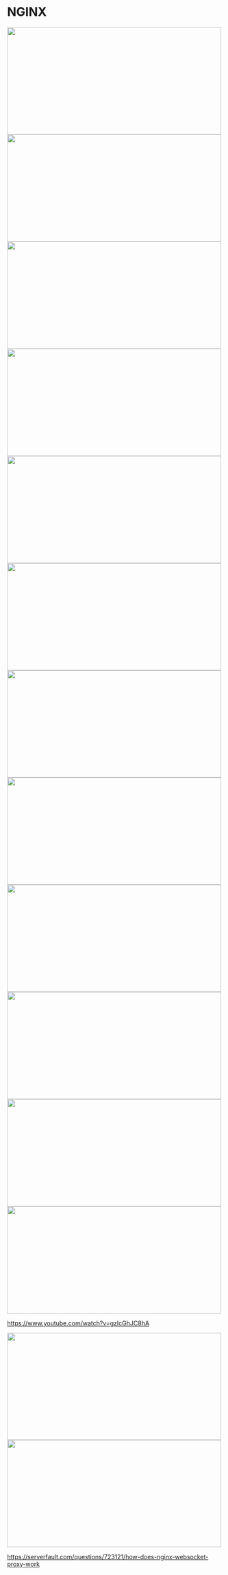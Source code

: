 # NGINX

<img src="https://user-images.githubusercontent.com/7610065/172697674-a1c52b46-259a-4540-bd66-8aab005a354d.png" width="500" height="250">

<img src="https://user-images.githubusercontent.com/7610065/172698448-b95615ba-a4c1-462e-8251-94d00df4727e.png" width="500" height="250">

<img src="https://user-images.githubusercontent.com/7610065/172700982-2ff3de68-4ae7-4fd6-b8f5-e925ca807c78.png" width="500" height="250">

<img src="https://user-images.githubusercontent.com/7610065/172702839-f707009f-7ed7-4972-9da4-34634110814b.png" width="500" height="250">

<img src="https://user-images.githubusercontent.com/7610065/172703447-08385bd8-f89b-4623-9365-df58966e3117.png" width="500" height="250">

<img src="https://user-images.githubusercontent.com/7610065/172708552-d75b0cca-d2aa-470f-96db-73762b8a721e.png" width="500" height="250">

<img src="https://user-images.githubusercontent.com/7610065/172711465-3fef2ffd-7031-427e-903e-526c97114605.png" width="500" height="250">

<img src="https://user-images.githubusercontent.com/7610065/173206008-72f81549-0222-452a-8ce8-0025d86c3d1c.png" width="500" height="250">

<img src="https://user-images.githubusercontent.com/7610065/173205947-daf53e03-5298-4069-ba85-b0b77455d6ad.png" width="500" height="250">

<img src="https://user-images.githubusercontent.com/7610065/173225510-075ed15f-4615-4da4-99df-bd8d9abf9eac.png" width="500" height="250">

<img src="https://user-images.githubusercontent.com/7610065/173227182-e35ba424-c673-41ba-8b06-e8ba1498150a.png" width="500" height="250">

<img src="https://user-images.githubusercontent.com/7610065/173228135-93cdcb88-15da-444f-bb8c-e91f4d3e4a35.png" width="500" height="250">

https://www.youtube.com/watch?v=gzIcGhJC8hA

<img src="https://user-images.githubusercontent.com/7610065/173230235-1181fce8-cfcb-44a7-9eba-38ff72794d85.png" width="500" height="250">

<img src="https://user-images.githubusercontent.com/7610065/173230346-d790227e-764e-4716-9bb4-0c44c8cfebf6.png" width="500" height="250">

https://serverfault.com/questions/723121/how-does-nginx-websocket-proxy-work
